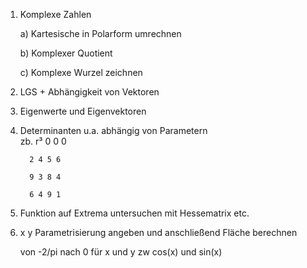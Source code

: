 1. Komplexe Zahlen

   a) Kartesische in Polarform umrechnen

   b) Komplexer Quotient

   c) Komplexe Wurzel zeichnen
2. LGS + Abhängigkeit von Vektoren
3. Eigenwerte und Eigenvektoren
4. Determinanten u.a. abhängig von Parametern  
   zb. r³ 0 0 0

   ```
     2 4 5 6
   
     9 3 8 4
   
     6 4 9 1
   ```
5. Funktion auf Extrema untersuchen mit Hessematrix etc.
6. x y Parametrisierung angeben und anschließend Fläche berechnen

   von -2/pi nach 0 für x und y zw cos(x) und sin(x)